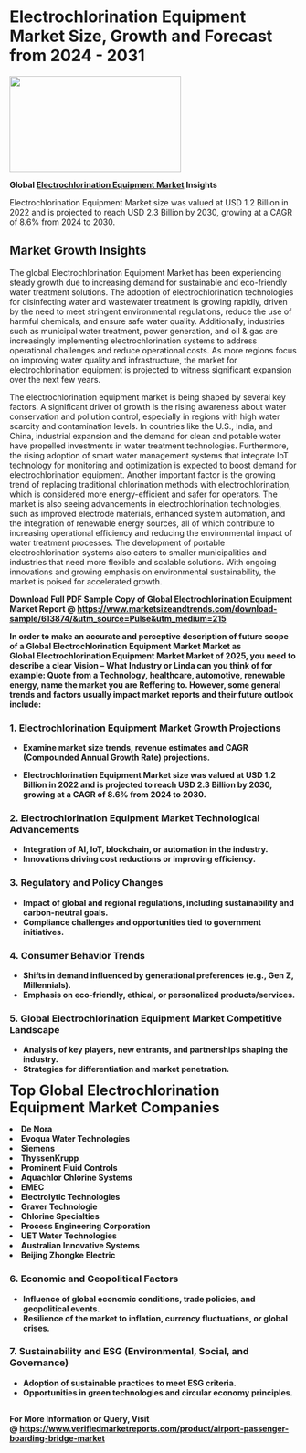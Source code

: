 <H1>Electrochlorination Equipment Market Size, Growth and Forecast from 2024 - 2031</H1><img class="aligncenter size-medium wp-image-584254" src="https://thirdeyenews.in/wp-content/uploads/2024/09/Global-Market-Research-300x168.jpeg" alt="" width="300" height="168" /><p><strong>Global&nbsp;<a href="https://www.marketsizeandtrends.com/download-sample/613874/&amp;utm_source=Pulse&amp;utm_medium=215">Electrochlorination Equipment Market</a> Insights</strong></p><p>Electrochlorination Equipment Market size was valued at USD 1.2 Billion in 2022 and is projected to reach USD 2.3 Billion by 2030, growing at a CAGR of 8.6% from 2024 to 2030.</p><p><h2>Market Growth Insights</h2> <p>The global Electrochlorination Equipment Market has been experiencing steady growth due to increasing demand for sustainable and eco-friendly water treatment solutions. The adoption of electrochlorination technologies for disinfecting water and wastewater treatment is growing rapidly, driven by the need to meet stringent environmental regulations, reduce the use of harmful chemicals, and ensure safe water quality. Additionally, industries such as municipal water treatment, power generation, and oil & gas are increasingly implementing electrochlorination systems to address operational challenges and reduce operational costs. As more regions focus on improving water quality and infrastructure, the market for electrochlorination equipment is projected to witness significant expansion over the next few years.</p> <p><strong></strong></p> <p>The electrochlorination equipment market is being shaped by several key factors. A significant driver of growth is the rising awareness about water conservation and pollution control, especially in regions with high water scarcity and contamination levels. In countries like the U.S., India, and China, industrial expansion and the demand for clean and potable water have propelled investments in water treatment technologies. Furthermore, the rising adoption of smart water management systems that integrate IoT technology for monitoring and optimization is expected to boost demand for electrochlorination equipment. Another important factor is the growing trend of replacing traditional chlorination methods with electrochlorination, which is considered more energy-efficient and safer for operators. The market is also seeing advancements in electrochlorination technologies, such as improved electrode materials, enhanced system automation, and the integration of renewable energy sources, all of which contribute to increasing operational efficiency and reducing the environmental impact of water treatment processes. The development of portable electrochlorination systems also caters to smaller municipalities and industries that need more flexible and scalable solutions. With ongoing innovations and growing emphasis on environmental sustainability, the market is poised for accelerated growth. <p><strong></p><p><span class=""><strong>Download Full PDF Sample Copy of Global Electrochlorination Equipment Market Report</strong> @ <a href="https://www.marketsizeandtrends.com/download-sample/613874/&amp;utm_source=Pulse&amp;utm_medium=215" target="_blank">https://www.marketsizeandtrends.com/download-sample/613874/&amp;utm_source=Pulse&amp;utm_medium=215</a></span></p><p>In order to make an accurate and perceptive description of future scope of a Global&nbsp;Electrochlorination Equipment Market Market as Global&nbsp;Electrochlorination Equipment Market Market of 2025, you need to describe a clear Vision &ndash; What Industry or Linda can you think of for example: Quote from a Technology, healthcare, automotive, renewable energy, name the market you are Reffering to. However, some general trends and factors usually impact market reports and their future outlook include:</p><h3>1.&nbsp;<strong>Electrochlorination Equipment Market Growth Projections</strong></h3><ul><li>Examine market size trends, revenue estimates and CAGR (Compounded Annual Growth Rate) projections.</li><li><p>Electrochlorination Equipment Market size was valued at USD 1.2 Billion in 2022 and is projected to reach USD 2.3 Billion by 2030, growing at a CAGR of 8.6% from 2024 to 2030.</p></li></ul><h3>2.&nbsp;<strong>Electrochlorination Equipment Market Technological Advancements</strong></h3><ul><li>Integration of AI, IoT, blockchain, or automation in the industry.</li><li>Innovations driving cost reductions or improving efficiency.</li></ul><h3>3.&nbsp;<strong>Regulatory and Policy Changes</strong></h3><ul><li>Impact of global and regional regulations, including sustainability and carbon-neutral goals.</li><li>Compliance challenges and opportunities tied to government initiatives.</li></ul><h3>4.&nbsp;<strong>Consumer Behavior Trends</strong></h3><ul><li>Shifts in demand influenced by generational preferences (e.g., Gen Z, Millennials).</li><li>Emphasis on eco-friendly, ethical, or personalized products/services.</li></ul><h3>5.&nbsp;<strong>Global Electrochlorination Equipment Market Competitive Landscape</strong></h3><ul><li>Analysis of key players, new entrants, and partnerships shaping the industry.</li><li>Strategies for differentiation and market penetration.</li></ul><p data-pm-slice="1 1 []"><span style="color: inherit; font-family: inherit; font-size: 25px;">Top Global Electrochlorination Equipment Market Companies</span></p><div class="" data-test-id=""><p><li>De Nora</li><li> Evoqua Water Technologies</li><li> Siemens</li><li> ThyssenKrupp</li><li> Prominent Fluid Controls</li><li> Aquachlor Chlorine Systems</li><li> EMEC</li><li> Electrolytic Technologies</li><li> Graver Technologie</li><li> Chlorine Specialties</li><li> Process Engineering Corporation</li><li> UET Water Technologies</li><li> Australian Innovative Systems</li><li> Beijing Zhongke Electric</li></p></div><h3>6.&nbsp;<strong>Economic and Geopolitical Factors</strong></h3><ul><li>Influence of global economic conditions, trade policies, and geopolitical events.</li><li>Resilience of the market to inflation, currency fluctuations, or global crises.</li></ul><h3>7.&nbsp;<strong>Sustainability and ESG (Environmental, Social, and Governance)</strong></h3><ul><li>Adoption of sustainable practices to meet ESG criteria.</li><li>Opportunities in green technologies and circular economy principles.</li></ul><h2><strong style="font-size: 14px;">For More Information or Query, Visit @&nbsp;</strong><a style="background-color: #ffffff; font-size: 14px;" href="https://www.marketsizeandtrends.com/report/electrochlorination-equipment-market/" target="_blank">https://www.verifiedmarketreports.com/product/airport-passenger-boarding-bridge-market</a></h2>
